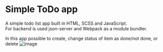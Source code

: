 # Simple ToDo app

A simple todo list app built in HTML, SCSS and JavaScript.<br />
For backend is used json-server and Webpack as a module bundler.

In this app possible to create, change status of item as done/not done, or delete 
![image](https://user-images.githubusercontent.com/29175500/164913158-a52f4eeb-68fc-4e38-a7c7-2891c166044a.png)


